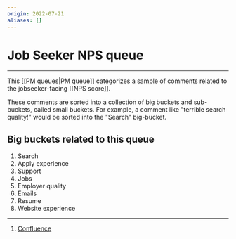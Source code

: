 ```yaml
---
origin: 2022-07-21
aliases: []
---
```

# Job Seeker NPS queue
---
This [[PM queues|PM queue]] categorizes a sample of comments related to the jobseeker-facing [[NPS score]]. 

These comments are sorted into a collection of big buckets and sub-buckets, called small buckets. For example, a comment like "terrible search quality!" would be sorted into the "Search" big-bucket.

## Big buckets related to this queue
1. Search
2. Apply experience
3. Support
4. Jobs
5. Employer quality
6. Emails
7. Resume
8. Website experience

---
1. [Confluence](https://wiki.indeed.com/display/squalops/Job+Seeker+NPS+Comment+Categorization)
